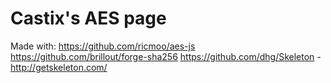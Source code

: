 # Castix's AES page

Made with: 
https://github.com/ricmoo/aes-js
https://github.com/brillout/forge-sha256
https://github.com/dhg/Skeleton - http://getskeleton.com/
